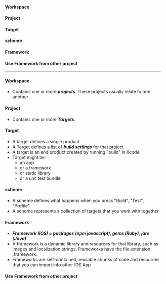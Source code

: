 #### Workspace
#### Project
#### Target
#### scheme
#### Framework
#### Use Framework from other project

------------

#### Workspace
  - Contains one or more ***projects***. These projects usually relate to one another
  
#### Project
  - Contains one or more ***Targets***.
  
#### Target
  - A target defines a single product 
  - A Target defines a list of ***build settings*** for that project
  - A target is an end product created by running "build" in Xcode
  - Target might be:
    - an app
    - or a framework
    - or static library
    - or a unit test bundle

#### scheme
  - A scheme defines what happens when you press "Build", "Test", "Profile"
  - A scheme represents a collection of targets that you work with together
  
#### Framework
  - ***Framework (IOS) = packages (npm javascript), gems (Ruby), jars (Java)***
  - A framework is a dynamic library and resources for that library, such as images and localization strings. Frameworks have the file extension .framework.
  - Frameworks are self-contained, reusable chunks of code and resources that you can import into other IOS App

#### Use Framework from other project
